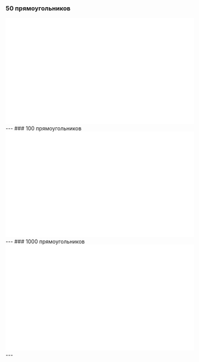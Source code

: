 ### 50 прямоугольников
<img src="imgs/50_TagCloud.png">
---
### 100 прямоугольников
<img src="imgs/100_TagCloud.png">
---
### 1000 прямоугольников
<img src="imgs/1000_TagCloud.png">
---